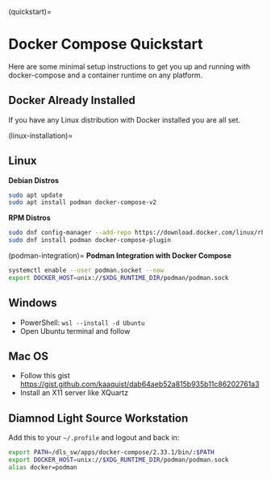 (quickstart)=
# Docker Compose Quickstart

Here are some minimal setup instructions to get you up and running with docker-compose and a container runtime on any platform.

## Docker Already Installed

If you have any Linux distribution with Docker installed you are all set.

(linux-installation)=
## Linux

**Debian Distros**

```bash
sudo apt update
sudo apt install podman docker-compose-v2
```

**RPM Distros**

```bash
sudo dnf config-manager --add-repo https://download.docker.com/linux/rhel/docker-ce.repo
sudo dnf install podman docker-compose-plugin
```

(podman-integration)=
**Podman Integration with Docker Compose**

```bash
systemctl enable --user podman.socket --now
export DOCKER_HOST=unix://$XDG_RUNTIME_DIR/podman/podman.sock
```

## Windows

- PowerShell: `wsl --install -d Ubuntu`
- Open Ubuntu terminal and follow [](linux-installation)

## Mac OS

- Follow this gist <https://gist.github.com/kaaquist/dab64aeb52a815b935b11c86202761a3>
- Install an X11 server like XQuartz

## Diamnod Light Source Workstation

Add this to your `~/.profile` and logout and back in:

```bash
export PATH=/dls_sw/apps/docker-compose/2.33.1/bin/:$PATH
export DOCKER_HOST=unix://$XDG_RUNTIME_DIR/podman/podman.sock
alias docker=podman
```
